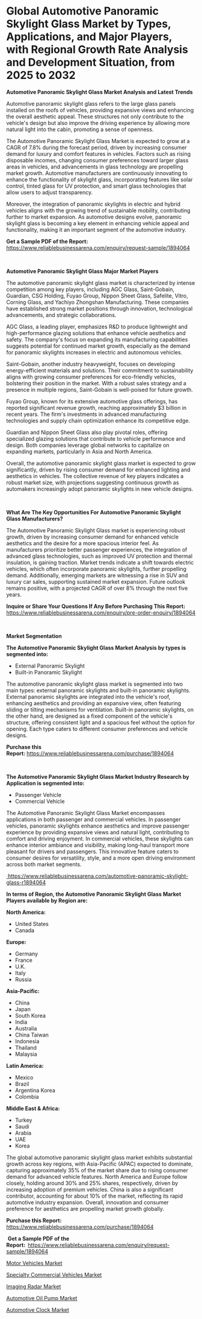 <p><h1>Global Automotive Panoramic Skylight Glass Market by Types, Applications, and Major Players, with Regional Growth Rate Analysis and Development Situation, from 2025 to 2032</h1></p><p><strong>Automotive Panoramic Skylight Glass Market Analysis and Latest Trends</strong></p>
<p><p>Automotive panoramic skylight glass refers to the large glass panels installed on the roofs of vehicles, providing expansive views and enhancing the overall aesthetic appeal. These structures not only contribute to the vehicle's design but also improve the driving experience by allowing more natural light into the cabin, promoting a sense of openness.</p><p>The Automotive Panoramic Skylight Glass Market is expected to grow at a CAGR of 7.8% during the forecast period, driven by increasing consumer demand for luxury and comfort features in vehicles. Factors such as rising disposable incomes, changing consumer preferences toward larger glass areas in vehicles, and advancements in glass technology are propelling market growth. Automotive manufacturers are continuously innovating to enhance the functionality of skylight glass, incorporating features like solar control, tinted glass for UV protection, and smart glass technologies that allow users to adjust transparency.</p><p>Moreover, the integration of panoramic skylights in electric and hybrid vehicles aligns with the growing trend of sustainable mobility, contributing further to market expansion. As automotive designs evolve, panoramic skylight glass is becoming a key element in enhancing vehicle appeal and functionality, making it an important segment of the automotive industry.</p></p>
<p><strong>Get a Sample PDF of the Report:&nbsp;</strong> <a href="https://www.reliablebusinessarena.com/enquiry/request-sample/1894064?utm_campaign=1943&utm_medium=2&utm_source=Github&utm_content=ia&utm_term=04022025&utm_id=automotive-panoramic-skylight-glass">https://www.reliablebusinessarena.com/enquiry/request-sample/1894064</a></p>
<p>&nbsp;</p>
<p><strong>Automotive Panoramic Skylight Glass Major Market Players</strong></p>
<p><p>The automotive panoramic skylight glass market is characterized by intense competition among key players, including AGC Glass, Saint-Gobain, Guardian, CSG Holding, Fuyao Group, Nippon Sheet Glass, Safelite, Vitro, Corning Glass, and Yachiyo Zhongshan Manufacturing. These companies have established strong market positions through innovation, technological advancements, and strategic collaborations.</p><p>AGC Glass, a leading player, emphasizes R&D to produce lightweight and high-performance glazing solutions that enhance vehicle aesthetics and safety. The company's focus on expanding its manufacturing capabilities suggests potential for continued market growth, especially as the demand for panoramic skylights increases in electric and autonomous vehicles.</p><p>Saint-Gobain, another industry heavyweight, focuses on developing energy-efficient materials and solutions. Their commitment to sustainability aligns with growing consumer preferences for eco-friendly vehicles, bolstering their position in the market. With a robust sales strategy and a presence in multiple regions, Saint-Gobain is well-poised for future growth.</p><p>Fuyao Group, known for its extensive automotive glass offerings, has reported significant revenue growth, reaching approximately $3 billion in recent years. The firm's investments in advanced manufacturing technologies and supply chain optimization enhance its competitive edge.</p><p>Guardian and Nippon Sheet Glass also play pivotal roles, offering specialized glazing solutions that contribute to vehicle performance and design. Both companies leverage global networks to capitalize on expanding markets, particularly in Asia and North America.</p><p>Overall, the automotive panoramic skylight glass market is expected to grow significantly, driven by rising consumer demand for enhanced lighting and aesthetics in vehicles. The collective revenue of key players indicates a robust market size, with projections suggesting continuous growth as automakers increasingly adopt panoramic skylights in new vehicle designs.</p></p>
<p>&nbsp;</p>
<p><strong>What Are The Key Opportunities For Automotive Panoramic Skylight Glass Manufacturers?</strong></p>
<p><p>The Automotive Panoramic Skylight Glass market is experiencing robust growth, driven by increasing consumer demand for enhanced vehicle aesthetics and the desire for a more spacious interior feel. As manufacturers prioritize better passenger experiences, the integration of advanced glass technologies, such as improved UV protection and thermal insulation, is gaining traction. Market trends indicate a shift towards electric vehicles, which often incorporate panoramic skylights, further propelling demand. Additionally, emerging markets are witnessing a rise in SUV and luxury car sales, supporting sustained market expansion. Future outlook remains positive, with a projected CAGR of over 8% through the next five years.</p></p>
<p><strong>Inquire or Share Your Questions If Any Before Purchasing This Report:</strong> <a href="https://www.reliablebusinessarena.com/enquiry/pre-order-enquiry/1894064?utm_campaign=1943&utm_medium=2&utm_source=Github&utm_content=ia&utm_term=04022025&utm_id=automotive-panoramic-skylight-glass">https://www.reliablebusinessarena.com/enquiry/pre-order-enquiry/1894064</a></p>
<p>&nbsp;</p>
<p><strong>Market Segmentation</strong></p>
<p><strong>The Automotive Panoramic Skylight Glass Market Analysis by types is segmented into:</strong></p>
<p><ul><li>External Panoramic Skylight</li><li>Built-in Panoramic Skylight</li></ul></p>
<p><p>The automotive panoramic skylight glass market is segmented into two main types: external panoramic skylights and built-in panoramic skylights. External panoramic skylights are integrated into the vehicle's roof, enhancing aesthetics and providing an expansive view, often featuring sliding or tilting mechanisms for ventilation. Built-in panoramic skylights, on the other hand, are designed as a fixed component of the vehicle's structure, offering consistent light and a spacious feel without the option for opening. Each type caters to different consumer preferences and vehicle designs.</p></p>
<p><strong>Purchase this Report:&nbsp;</strong><a href="https://www.reliablebusinessarena.com/purchase/1894064?utm_campaign=1943&utm_medium=2&utm_source=Github&utm_content=ia&utm_term=04022025&utm_id=automotive-panoramic-skylight-glass">https://www.reliablebusinessarena.com/purchase/1894064</a></p>
<p>&nbsp;</p>
<p><strong>The Automotive Panoramic Skylight Glass Market Industry Research by Application is segmented into:</strong></p>
<p><ul><li>Passenger Vehicle</li><li>Commercial Vehicle</li></ul></p>
<p><p>The Automotive Panoramic Skylight Glass Market encompasses applications in both passenger and commercial vehicles. In passenger vehicles, panoramic skylights enhance aesthetics and improve passenger experience by providing expansive views and natural light, contributing to comfort and driving enjoyment. In commercial vehicles, these skylights can enhance interior ambiance and visibility, making long-haul transport more pleasant for drivers and passengers. This innovative feature caters to consumer desires for versatility, style, and a more open driving environment across both market segments.</p></p>
<p><a href="https://www.reliablebusinessarena.com/automotive-panoramic-skylight-glass-r1894064?utm_campaign=1943&utm_medium=2&utm_source=Github&utm_content=ia&utm_term=04022025&utm_id=automotive-panoramic-skylight-glass">&nbsp;https://www.reliablebusinessarena.com/automotive-panoramic-skylight-glass-r1894064</a></p>
<p><strong>In terms of Region, the Automotive Panoramic Skylight Glass Market Players available by Region are:</strong></p>
<p>
    <p> <strong> North America: </strong>
        <ul>
            <li>United States</li>
            <li>Canada</li>
        </ul>
        </p> 
    <p> <strong> Europe: </strong>
        <ul>
            <li>Germany</li>
            <li>France</li>
            <li>U.K.</li>
            <li>Italy</li>
            <li>Russia</li>
        </ul>
        </p> 
    <p> <strong> Asia-Pacific: </strong>
        <ul>
            <li>China</li>
            <li>Japan</li>
            <li>South Korea</li>
            <li>India</li>
            <li>Australia</li>
            <li>China Taiwan</li>
            <li>Indonesia</li>
            <li>Thailand</li>
            <li>Malaysia</li>
        </ul>
        </p> 
    <p> <strong> Latin America: </strong>
        <ul>
            <li>Mexico</li>
            <li>Brazil</li>
            <li>Argentina Korea</li>
            <li>Colombia</li>
        </ul>
        </p> 
    <p> <strong> Middle East & Africa: </strong>
        <ul>
            <li>Turkey</li>
            <li>Saudi</li>
            <li>Arabia</li>
            <li>UAE</li>
            <li>Korea</li>
        </ul>
    </p>
    </p>
<p><p>The global automotive panoramic skylight glass market exhibits substantial growth across key regions, with Asia-Pacific (APAC) expected to dominate, capturing approximately 35% of the market share due to rising consumer demand for advanced vehicle features. North America and Europe follow closely, holding around 30% and 25% shares, respectively, driven by increasing adoption of premium vehicles. China is also a significant contributor, accounting for about 10% of the market, reflecting its rapid automotive industry expansion. Overall, innovation and consumer preference for aesthetics are propelling market growth globally.</p></p>
<p><strong>Purchase this Report: </strong><a href="https://www.reliablebusinessarena.com/purchase/1894064?utm_campaign=1943&utm_medium=2&utm_source=Github&utm_content=ia&utm_term=04022025&utm_id=automotive-panoramic-skylight-glass">https://www.reliablebusinessarena.com/purchase/1894064</a></p>
<p>&nbsp;<strong>Get a Sample PDF of the Report:&nbsp;&nbsp;</strong><a href="https://www.reliablebusinessarena.com/enquiry/request-sample/1894064?utm_campaign=1943&utm_medium=2&utm_source=Github&utm_content=ia&utm_term=04022025&utm_id=automotive-panoramic-skylight-glass">https://www.reliablebusinessarena.com/enquiry/request-sample/1894064</a></p>
<p><strong></strong></p>
<p><p><a href="https://www.linkedin.com/pulse/global-motor-vehicles-market-pulse-trends-growth-analysis-xn2ve?utm_campaign=1943&utm_medium=2&utm_source=Github&utm_content=ia&utm_term=04022025&utm_id=automotive-panoramic-skylight-glass">Motor Vehicles Market</a></p><p><a href="https://www.linkedin.com/pulse/specialty-commercial-vehicles-market-analysis-product-2eqae?utm_campaign=1943&utm_medium=2&utm_source=Github&utm_content=ia&utm_term=04022025&utm_id=automotive-panoramic-skylight-glass">Specialty Commercial Vehicles Market</a></p><p><a href="https://www.linkedin.com/pulse/imaging-radar-market-analysis-structure-size-growing-cagr-yxcic?utm_campaign=1943&utm_medium=2&utm_source=Github&utm_content=ia&utm_term=04022025&utm_id=automotive-panoramic-skylight-glass">Imaging Radar Market</a></p><p><a href="https://www.linkedin.com/pulse/complete-swot-analysis-automotive-oil-pump-market-industry-v9tle?utm_campaign=1943&utm_medium=2&utm_source=Github&utm_content=ia&utm_term=04022025&utm_id=automotive-panoramic-skylight-glass">Automotive Oil Pump Market</a></p><p><a href="https://www.linkedin.com/pulse/automotive-clock-market-share-size-2025-2032-detailed-research-fxhne?utm_campaign=1943&utm_medium=2&utm_source=Github&utm_content=ia&utm_term=04022025&utm_id=automotive-panoramic-skylight-glass">Automotive Clock Market</a></p></p>